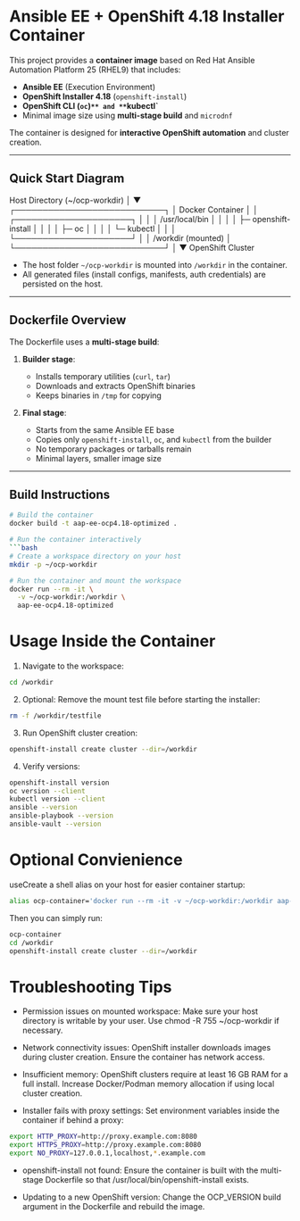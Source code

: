 # Ansible EE + OpenShift 4.18 Installer Container

This project provides a **container image** based on Red Hat Ansible Automation Platform 25 (RHEL9) that includes:

- **Ansible EE** (Execution Environment)
- **OpenShift Installer 4.18** (`openshift-install`)
- **OpenShift CLI (`oc`)`** and **`kubectl`**
- Minimal image size using **multi-stage build** and `microdnf`

The container is designed for **interactive OpenShift automation** and cluster creation.

---

## Quick Start Diagram
Host Directory (~/ocp-workdir)
│
▼
┌───────────────────────────┐
│ Docker Container │
│ ┌─────────────────────┐ │
│ │ /usr/local/bin │ │
│ │ ├─ openshift-install │ │
│ │ ├─ oc │ │
│ │ └─ kubectl │ │
│ └─────────────────────┘ │
│ /workdir (mounted) │
└───────────────────────────┘
│
▼
OpenShift Cluster


- The host folder `~/ocp-workdir` is mounted into `/workdir` in the container.
- All generated files (install configs, manifests, auth credentials) are persisted on the host.

---

## Dockerfile Overview

The Dockerfile uses a **multi-stage build**:

1. **Builder stage**:
   - Installs temporary utilities (`curl`, `tar`)
   - Downloads and extracts OpenShift binaries
   - Keeps binaries in `/tmp` for copying

2. **Final stage**:
   - Starts from the same Ansible EE base
   - Copies only `openshift-install`, `oc`, and `kubectl` from the builder
   - No temporary packages or tarballs remain
   - Minimal layers, smaller image size

---

## Build Instructions

```bash
# Build the container
docker build -t aap-ee-ocp4.18-optimized .

# Run the container interactively
```bash
# Create a workspace directory on your host
mkdir -p ~/ocp-workdir

# Run the container and mount the workspace
docker run --rm -it \
  -v ~/ocp-workdir:/workdir \
  aap-ee-ocp4.18-optimized
```
# Usage Inside the Container

1. Navigate to the workspace:
```bash
cd /workdir
```

2. Optional: Remove the mount test file before starting the installer:
```bash
rm -f /workdir/testfile
```

3. Run OpenShift cluster creation:
```bash
openshift-install create cluster --dir=/workdir
```

4. Verify versions:
```bash
openshift-install version
oc version --client
kubectl version --client
ansible --version
ansible-playbook --version
ansible-vault --version
```

# Optional Convienience

useCreate a shell alias on your host for easier container startup:
```bash
alias ocp-container='docker run --rm -it -v ~/ocp-workdir:/workdir aap-ee-ocp4.18-optimized'
````

Then you can simply run:
```bash
ocp-container
cd /workdir
openshift-install create cluster --dir=/workdir
```

# Troubleshooting Tips

* Permission issues on mounted workspace:
Make sure your host directory is writable by your user. Use chmod -R 755 ~/ocp-workdir if necessary.

* Network connectivity issues:
OpenShift installer downloads images during cluster creation. Ensure the container has network access.

* Insufficient memory:
OpenShift clusters require at least 16 GB RAM for a full install. Increase Docker/Podman memory allocation if using local cluster creation.

* Installer fails with proxy settings:
Set environment variables inside the container if behind a proxy:

```bash
export HTTP_PROXY=http://proxy.example.com:8080
export HTTPS_PROXY=http://proxy.example.com:8080
export NO_PROXY=127.0.0.1,localhost,*.example.com
```

* openshift-install not found:
Ensure the container is built with the multi-stage Dockerfile so that /usr/local/bin/openshift-install exists.

* Updating to a new OpenShift version:
Change the OCP_VERSION build argument in the Dockerfile and rebuild the image.